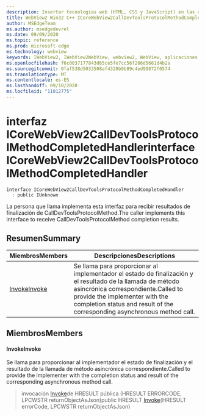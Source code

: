 ```yaml
---
description: Insertar tecnologías web (HTML, CSS y JavaScript) en las aplicaciones nativas con el control Microsoft Edge WebView2
title: WebView2 Win32 C++ ICoreWebView2CallDevToolsProtocolMethodCompletedHandler
author: MSEdgeTeam
ms.author: msedgedevrel
ms.date: 09/09/2020
ms.topic: reference
ms.prod: microsoft-edge
ms.technology: webview
keywords: IWebView2, IWebView2WebView, webview2, WebView, aplicaciones Win32, Win32, Edge, ICoreWebView2, ICoreWebView2Controller, control de explorador, HTML Edge, ICoreWebView2CallDevToolsProtocolMethodCompletedHandler
ms.openlocfilehash: f6c0037177843d65ce5fe7cc56f206d5661d4b2a
ms.sourcegitcommit: 0faf538d5033508af4320b9b89c4ed99872f0574
ms.translationtype: MT
ms.contentlocale: es-ES
ms.lasthandoff: 09/10/2020
ms.locfileid: "11012775"
---
```

# <span data-ttu-id="6d565-104">interfaz ICoreWebView2CallDevToolsProtocolMethodCompletedHandler</span><span class="sxs-lookup"><span data-stu-id="6d565-104">interface ICoreWebView2CallDevToolsProtocolMethodCompletedHandler</span></span> 

```
interface ICoreWebView2CallDevToolsProtocolMethodCompletedHandler
  : public IUnknown
```

<span data-ttu-id="6d565-105">La persona que llama implementa esta interfaz para recibir resultados de finalización de CallDevToolsProtocolMethod.</span><span class="sxs-lookup"><span data-stu-id="6d565-105">The caller implements this interface to receive CallDevToolsProtocolMethod completion results.</span></span>

## <span data-ttu-id="6d565-106">Resumen</span><span class="sxs-lookup"><span data-stu-id="6d565-106">Summary</span></span>

 <span data-ttu-id="6d565-107">Miembros</span><span class="sxs-lookup"><span data-stu-id="6d565-107">Members</span></span>                        | <span data-ttu-id="6d565-108">Descripciones</span><span class="sxs-lookup"><span data-stu-id="6d565-108">Descriptions</span></span>
--------------------------------|---------------------------------------------
[<span data-ttu-id="6d565-109">Invoke</span><span class="sxs-lookup"><span data-stu-id="6d565-109">Invoke</span></span>](#invoke) | <span data-ttu-id="6d565-110">Se llama para proporcionar al implementador el estado de finalización y el resultado de la llamada de método asincrónica correspondiente.</span><span class="sxs-lookup"><span data-stu-id="6d565-110">Called to provide the implementer with the completion status and result of the corresponding asynchronous method call.</span></span>

## <span data-ttu-id="6d565-111">Miembros</span><span class="sxs-lookup"><span data-stu-id="6d565-111">Members</span></span>

#### <span data-ttu-id="6d565-112">Invoke</span><span class="sxs-lookup"><span data-stu-id="6d565-112">Invoke</span></span> 

<span data-ttu-id="6d565-113">Se llama para proporcionar al implementador el estado de finalización y el resultado de la llamada de método asincrónica correspondiente.</span><span class="sxs-lookup"><span data-stu-id="6d565-113">Called to provide the implementer with the completion status and result of the corresponding asynchronous method call.</span></span>

> <span data-ttu-id="6d565-114">invocación [Invoke](#invoke)de HRESULT pública (HRESULT ERRORCODE, LPCWSTR returnObjectAsJson)</span><span class="sxs-lookup"><span data-stu-id="6d565-114">public HRESULT [Invoke](#invoke)(HRESULT errorCode, LPCWSTR returnObjectAsJson)</span></span>

